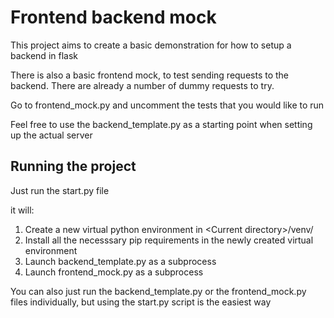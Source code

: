 # Frontend backend mock

This project aims to create a basic demonstration for how to setup a backend in flask

There is also a basic frontend mock, to test sending requests to the backend. There are already a number of dummy requests to try.

Go to frontend_mock.py and uncomment the tests that you would like to run

Feel free to use the backend_template.py as a starting point when setting up the actual server

## Running the project

Just run the start.py file

it will:

1. Create a new virtual python environment in \<Current directory\>/venv/
2. Install all the necesssary pip requirements in the newly created virtual environment
3. Launch backend_template.py as a subprocess
4. Launch frontend_mock.py as a subprocess

You can also just run the backend_template.py or the frontend_mock.py files individually,
but using the start.py script is the easiest way

